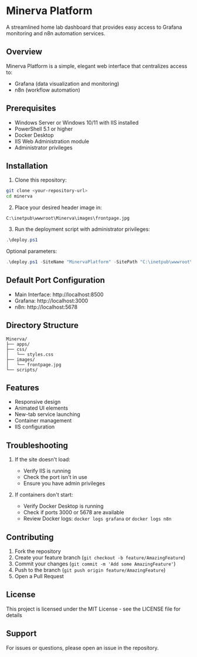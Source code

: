 # Minerva Platform

A streamlined home lab dashboard that provides easy access to Grafana monitoring and n8n automation services.

## Overview

Minerva Platform is a simple, elegant web interface that centralizes access to:
- Grafana (data visualization and monitoring)
- n8n (workflow automation)

## Prerequisites

- Windows Server or Windows 10/11 with IIS installed
- PowerShell 5.1 or higher
- Docker Desktop
- IIS Web Administration module
- Administrator privileges

## Installation

1. Clone this repository:
```bash
git clone <your-repository-url>
cd minerva
```

2. Place your desired header image in:
```
C:\inetpub\wwwroot\Minerva\images\frontpage.jpg
```

3. Run the deployment script with administrator privileges:
```powershell
.\deploy.ps1
```

Optional parameters:
```powershell
.\deploy.ps1 -SiteName "MinervaPlatform" -SitePath "C:\inetpub\wwwroot\Minerva" -Port 8500
```

## Default Port Configuration

- Main Interface: http://localhost:8500
- Grafana: http://localhost:3000
- n8n: http://localhost:5678

## Directory Structure

```
Minerva/
├── apps/
├── css/
│   └── styles.css
├── images/
│   └── frontpage.jpg
└── scripts/
```

## Features

- Responsive design
- Animated UI elements
- New-tab service launching
- Container management
- IIS configuration

## Troubleshooting

1. If the site doesn't load:
   - Verify IIS is running
   - Check the port isn't in use
   - Ensure you have admin privileges

2. If containers don't start:
   - Verify Docker Desktop is running
   - Check if ports 3000 or 5678 are available
   - Review Docker logs: `docker logs grafana` or `docker logs n8n`

## Contributing

1. Fork the repository
2. Create your feature branch (`git checkout -b feature/AmazingFeature`)
3. Commit your changes (`git commit -m 'Add some AmazingFeature'`)
4. Push to the branch (`git push origin feature/AmazingFeature`)
5. Open a Pull Request

## License

This project is licensed under the MIT License - see the LICENSE file for details

## Support

For issues or questions, please open an issue in the repository.
